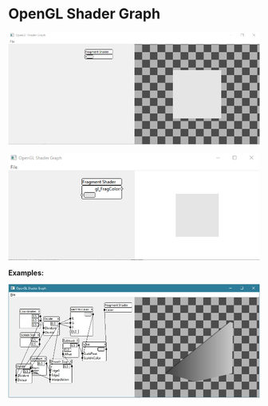 # OpenGL Shader Graph

![Screenshot](screenshot2.gif?raw=true)

![Screenshot](screenshot.gif?raw=true)

**Examples:**

![Screenshot](screenshot.jpg?raw=true)